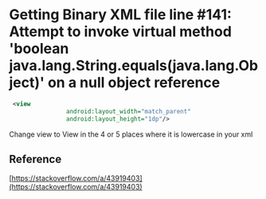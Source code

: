 # Getting Binary XML file line #141: Attempt to invoke virtual method 'boolean java.lang.String.equals(java.lang.Object)' on a null object reference

```xml
 <view
                android:layout_width="match_parent"
                android:layout_height="1dp"/>
```

Change view to View in the 4 or 5 places where it is lowercase in your xml

## Reference

[https://stackoverflow.com/a/43919403](https://stackoverflow.com/a/43919403)